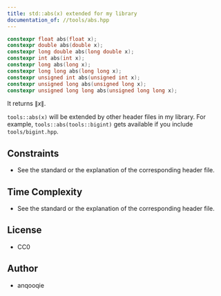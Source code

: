 ```yaml
---
title: std::abs(x) extended for my library
documentation_of: //tools/abs.hpp
---
```


```cpp
constexpr float abs(float x);
constexpr double abs(double x);
constexpr long double abs(long double x);
constexpr int abs(int x);
constexpr long abs(long x);
constexpr long long abs(long long x);
constexpr unsigned int abs(unsigned int x);
constexpr unsigned long abs(unsigned long x);
constexpr unsigned long long abs(unsigned long long x);
```

It returns $\|x\|$.

`tools::abs(x)` will be extended by other header files in my library.
For example, `tools::abs(tools::bigint)` gets available if you include `tools/bigint.hpp`.

## Constraints
- See the standard or the explanation of the corresponding header file.

## Time Complexity
- See the standard or the explanation of the corresponding header file.

## License
- CC0

## Author
- anqooqie
